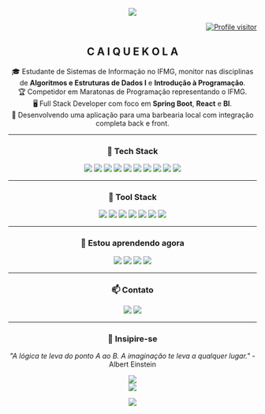 <p align="center">
  <img src="https://capsule-render.vercel.app/api?type=waving&color=gradient&height=100&section=header"/>
</p>

<div align="right">
  <a href="https://komarev.com/ghpvc/?username=caiquekola">
    <img src="https://komarev.com/ghpvc/?username=caiquekola&label=VIEWS&color=0EA293&style=for-the-badge" alt="Profile visitor"/>
  </a>
</div>

<h2 align="center"> C A I Q U E   K O L A </h2>

<p align="center">
🎓 Estudante de Sistemas de Informação no IFMG, monitor nas disciplinas de <strong>Algoritmos e Estruturas de Dados I</strong> e <strong>Introdução à Programação</strong>.<br>
🏆 Competidor em Maratonas de Programação representando o IFMG.<br>
🖥️ Full Stack Developer com foco em <strong>Spring Boot</strong>, <strong>React</strong> e <strong>BI</strong>.<br>
💈 Desenvolvendo uma aplicação para uma barbearia local com integração completa back e front.<br>
</p>

---

<h3 align="center">🌟 Tech Stack</h3>

<p align="center">
  <img src="https://img.shields.io/badge/Java-ED8B00?style=for-the-badge&logo=java&logoColor=white"/>
  <img src="https://img.shields.io/badge/SpringBoot-6DB33F?style=for-the-badge&logo=springboot&logoColor=white"/>
  <img src="https://img.shields.io/badge/React-61DAFB?style=for-the-badge&logo=react&logoColor=black"/>
  <img src="https://img.shields.io/badge/Next.js-000000?style=for-the-badge&logo=nextdotjs&logoColor=white"/>
  <img src="https://img.shields.io/badge/Django-092E20?style=for-the-badge&logo=django&logoColor=white"/>
  <img src="https://img.shields.io/badge/TailwindCSS-38B2AC?style=for-the-badge&logo=tailwind-css&logoColor=white"/>
  <img src="https://img.shields.io/badge/PostgreSQL-316192?style=for-the-badge&logo=postgresql&logoColor=white"/>
  <img src="https://img.shields.io/badge/MongoDB-4EA94B?style=for-the-badge&logo=mongodb&logoColor=white"/>
  <img src="https://img.shields.io/badge/Firebase-FFCA28?style=for-the-badge&logo=firebase&logoColor=black"/>
  <img src="https://img.shields.io/badge/Redis-DC382D?style=for-the-badge&logo=redis&logoColor=white"/>
</p>

---

<h3 align="center">🧰 Tool Stack</h3>

<p align="center">
  <img src="https://img.shields.io/badge/IntelliJ IDEA-000000?style=for-the-badge&logo=intellijidea&logoColor=white"/>
  <img src="https://img.shields.io/badge/Visual Studio-5C2D91?style=for-the-badge&logo=visualstudio&logoColor=white"/>
  <img src="https://img.shields.io/badge/Postman-FF6C37?style=for-the-badge&logo=postman&logoColor=white"/>
  <img src="https://img.shields.io/badge/Vercel-000000?style=for-the-badge&logo=vercel&logoColor=white"/>
  <img src="https://img.shields.io/badge/Termius-2D2D2D?style=for-the-badge&logo=gnometerminal&logoColor=white"/>
  <img src="https://img.shields.io/badge/Slack-4A154B?style=for-the-badge&logo=slack&logoColor=white"/>
  <img src="https://img.shields.io/badge/ClickUp-7B68EE?style=for-the-badge&logo=clickup&logoColor=white"/>
</p>

---

<h3 align="center">🚀 Estou aprendendo agora </h3>

<p align="center">
  <img src="https://img.shields.io/badge/Angular-DD0031?style=for-the-badge&logo=angular&logoColor=white"/>
  <img src="https://img.shields.io/badge/Golang-00ADD8?style=for-the-badge&logo=go&logoColor=white"/>
  <img src="https://img.shields.io/badge/Salesforce-00A1E0?style=for-the-badge&logo=salesforce&logoColor=white"/>
  <img src="https://img.shields.io/badge/Solidity-363636?style=for-the-badge&logo=solidity&logoColor=white"/>
</p>

---

<h3 align="center">📫 Contato</h3>

<p align="center">
  <a href="https://br.linkedin.com/in/caique-augusto-braga"><img src="https://img.shields.io/badge/LinkedIn-0077B5?style=for-the-badge&logo=linkedin&logoColor=white"/></a>
  <a href="mailto:caiquekola@gmail.com"><img src="https://img.shields.io/badge/Gmail-D14836?style=for-the-badge&logo=gmail&logoColor=white"/></a>
</p>

---

<h3 align="center">🏁 Insipire-se</h3>

<p align="center"><i>"A lógica te leva do ponto A ao B. A imaginação te leva a qualquer lugar."</i> - Albert Einstein</p>

<p align="center">
  <img src="https://github-readme-stats.vercel.app/api/top-langs/?username=caiquekola&layout=compact&theme=tokyonight&hide_border=true"/>
  <br/>
  <img src="https://github-readme-stats.vercel.app/api?username=caiquekola&show_icons=true&theme=tokyonight&hide_border=true"/>
</p>

<p align="center">
  <img src="https://capsule-render.vercel.app/api?type=waving&color=gradient&height=100&section=footer"/>
</p>
